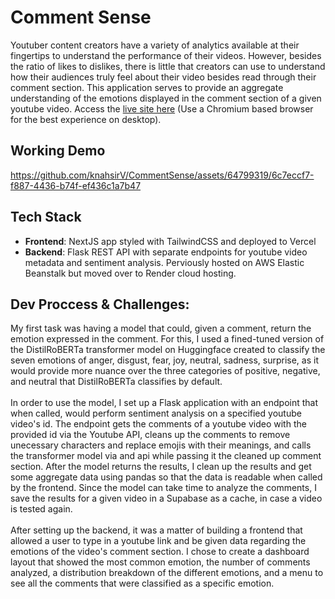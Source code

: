 # Comment Sense

Youtuber content creators have a variety of analytics available at their fingertips to understand the performance of their videos. However, besides the ratio of likes to dislikes, there is little that creators can use to understand how their audiences truly feel about their video besides read through their comment section. This application serves to provide an aggregate understanding of the emotions displayed in the comment section of a given youtube video. Access the
<a href="https://comment-sense-frontend.vercel.app/" target="_blank">live site here</a> (Use a Chromium based browser for the best experience on desktop).

## Working Demo

https://github.com/knahsirV/CommentSense/assets/64799319/6c7eccf7-f887-4436-b74f-ef436c1a7b47

## Tech Stack

- **Frontend**: NextJS app styled with TailwindCSS and deployed to Vercel
- **Backend**: Flask REST API with separate endpoints for youtube video metadata and sentiment analysis. Perviously hosted on AWS Elastic Beanstalk but moved over to Render cloud hosting.

## Dev Proccess & Challenges:

My first task was having a model that could, given a comment, return the emotion expressed in the comment. For this, I used a fined-tuned version of the DistilRoBERTa transformer model on Huggingface created to classify the seven emotions of anger, disgust, fear, joy, neutral, sadness, surprise, as it would provide more nuance over the three categories of positive, negative, and neutral that DistilRoBERTa classifies by default.
<br/> <br/>
In order to use the model, I set up a Flask application with an endpoint that when called, would perform sentiment analysis on a specified youtube video's id. The endpoint gets the comments of a youtube video with the provided id via the Youtube API, cleans up the comments to remove unecessary characters and replace emojis with their meanings, and calls the transformer model via and api while passing it the cleaned up comment section. After the model returns the results, I clean up the results and get some aggregate data using pandas so that the data is readable when called by the frontend. Since the model can take time to analyze the comments, I save the results for a given video in a Supabase as a cache, in case a video is tested again.
<br/> <br/>
After setting up the backend, it was a matter of building a frontend that allowed a user to type in a youtube link and be given data regarding the emotions of the video's comment section. I chose to create a dashboard layout that showed the most common emotion, the number of comments analyzed, a distribution breakdown of the different emotions, and a menu to see all the comments that were classified as a specific emotion.
